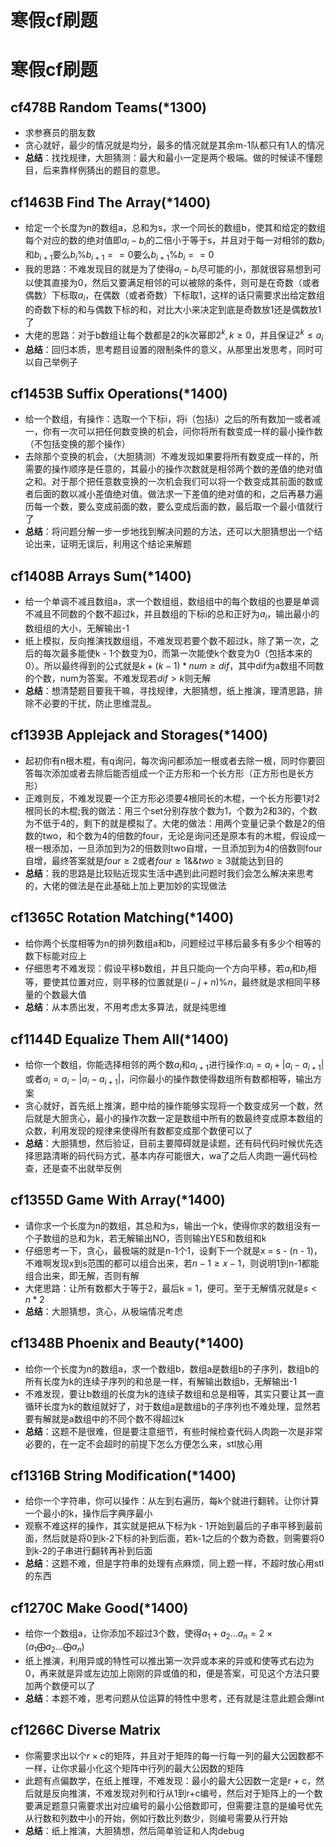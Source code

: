 # 寒假cf刷题


# 寒假cf刷题

## cf478B Random Teams(*1300)

- 求参赛员的朋友数
- 贪心就好，最少的情况就是均分，最多的情况就是其余m-1队都只有1人的情况
- **总结**：找找规律，大胆猜测：最大和最小一定是两个极端。做的时候读不懂题目，后来靠样例猜出的题目的意思。

## cf1463B Find The Array(*1400)

- 给定一个长度为n的数组a，总和为s，求一个同长的数组b，使其和给定的数组每个对应的数的绝对值即$a_i - b_i$的二倍小于等于s，并且对于每一对相邻的数$b_i$和$b_{i+1}$要么$b_i \% b_{i+1} == 0$要么$b_{i+1} \% b_i == 0$
- 我的思路：不难发现目的就是为了使得$a_i - b_i$尽可能的小，那就很容易想到可以使其直接为0，然后又要满足相邻的可以被除的条件，则可是在奇数（或者偶数）下标取$a_i$，在偶数（或者奇数）下标取1，这样的话只需要求出给定数组的奇数下标的和与偶数下标的和，对比大小来决定到底是奇数放1还是偶数放1了
- 大佬的思路：对于b数组让每个数都是2的k次幂即$2^k,k\ge0$，并且保证$2^k \le a_i$
- **总结**：回归本质，思考题目设置的限制条件的意义，从那里出发思考，同时可以自己举例子

## cf1453B Suffix Operations(*1400)

- 给一个数组，有操作：选取一个下标i，将i（包括i）之后的所有数加一或者减一，你有一次可以把任何数变换的机会，问你将所有数变成一样的最小操作数（不包括变换的那个操作）
- 去除那个变换的机会，（大胆猜测）不难发现如果要将所有数变成一样的，所需要的操作顺序是任意的，其最小的操作次数就是相邻两个数的差值的绝对值之和。对于那个把任意数变换的一次机会我们可以将一个数变成其前面的数或者后面的数以减小差值绝对值。做法求一下差值的绝对值的和，之后再暴力遍历每一个数，要么变成前面的数，要么变成后面的数，最后取一个最小值就行了
- **总结**：将问题分解一步一步地找到解决问题的方法，还可以大胆猜想出一个结论出来，证明无误后，利用这个结论来解题

## cf1408B Arrays Sum(*1400)

- 给一个单调不减且数组a，求一个数组组，数组组中的每个数组的也要是单调不减且不同数的个数不超过k，并且数组的下标i的总和正好为$a_i$，输出最小的数组组的大小，无解输出-1
- 纸上模拟，反向推演找数组组，不难发现若要个数不超过k，除了第一次，之后的每次最多能使k - 1个数变为0，而第一次能使k个数变为0（包括本来的0）。所以最终得到的公式就是$k + (k - 1) * num \ge dif$，其中dif为a数组不同数的个数，num为答案。不难发现若$dif > k$则无解
- **总结**：想清楚题目要我干嘛，寻找规律，大胆猜想，纸上推演，理清思路，排除不必要的干扰，防止思维混乱。

## cf1393B Applejack and Storages(*1400)

- 起初你有n根木棍，有q询问，每次询问都添加一根或者去除一根，同时你要回答每次添加或者去除后能否组成一个正方形和一个长方形（正方形也是长方形）
- 正难则反，不难发现要一个正方形必须要4根同长的木棍，一个长方形要1对2根同长的木棍;我的做法：用三个set分别存放个数为1，个数为2和3的，个数为不低于4的，剩下的就是模拟了。大佬的做法：用两个变量记录个数是2的倍数的two，和个数为4的倍数的four，无论是询问还是原本有的木棍，假设成一根一根添加，一旦添加到为2的倍数则two自增，一旦添加到为4的倍数则four自增，最终答案就是$four \ge 2$或者$four \ge 1 \&\& two \ge 3$就能达到目的
- **总结**：我的思路是比较贴近现实生活中遇到此问题时我们会怎么解决来思考的，大佬的做法是在此基础上加上更加妙的实现做法

## cf1365C Rotation Matching(*1400)

- 给你两个长度相等为n的排列数组a和b，问题经过平移后最多有多少个相等的数下标能对应上
- 仔细思考不难发现：假设平移b数组，并且只能向一个方向平移，若$a_i$和$b_j$相等，要使其位置对应，则平移的位置就是$(i - j + n) \% n$，最终就是求相同平移量的个数最大值
- **总结**：从本质出发，不用考虑太多算法，就是纯思维

## cf1144D Equalize Them All(*1400)

- 给你一个数组，你能选择相邻的两个数$a_i$和$a_{i+1}$进行操作:$a_i = a_i + |a_i - a_{i+1}|$或者$a_i = a_i - |a_i - a_{i+1}|$，问你最小的操作数使得数组所有数都相等，输出方案
- 贪心就好，首先纸上推演，题中给的操作能够实现将一个数变成另一个数，然后就是大胆贪心，最小的操作次数一定是数组中所有的数最终变成原本数组的众数，利用发现的规律来使得所有数都变成那个数便可以了
- **总结**：大胆猜想，然后验证，目前主要障碍就是读题，还有码代码时候优先选择思路清晰的码代码方式，基本内存可能很大，wa了之后人肉跑一遍代码检查，还是查不出就举反例

## cf1355D Game With Array(*1400)

- 请你求一个长度为n的数组，其总和为s，输出一个k，使得你求的数组没有一个子数组的总和为k，若无解输出NO，否则输出YES和数组和k
- 仔细思考一下，贪心，最极端的就是n-1个1，设剩下一个就是x = s - (n - 1)，不难啊发现x到s范围的都可以组合出来，若$n - 1 \ge x - 1$，则说明1到n-1都能组合出来，即无解，否则有解
- 大佬思路：让所有数都大于等于2，最后k = 1，便可。至于无解情况就是$s < n * 2$
- **总结**：大胆猜想，贪心，从极端情况考虑

## cf1348B Phoenix and Beauty(*1400)

- 给你一个长度为n的数组a，求一个数组b，数组a是数组b的子序列，数组b的所有长度为k的连续子序列的和总是一样，有解输出数组b，无解输出-1
- 不难发现，要让b数组的长度为k的连续子数组和总是相等，其实只要让其一直循环长度为k的数组就好了，对于数组a是数组b的子序列也不难处理，显然若要有解就是a数组中的不同个数不得超过k
- **总结**：这题不是很难，但是要注意细节，有些时候检查代码人肉跑一次是非常必要的，在一定不会超时的前提下怎么方便怎么来，stl放心用

## cf1316B String Modification(*1400)

- 给你一个字符串，你可以操作：从左到右遍历，每k个就进行翻转。让你计算一个最小的k，操作后字典序最小
- 观察不难这样的操作，其实就是把从下标为k - 1开始到最后的子串平移到最前面，然后就是将0到k-2下标的补到后面，若k-1之后的个数为奇数，则需要将0到k-2的子串进行翻转再补到后面
- **总结**：这题不难，但是字符串的处理有点麻烦，同上题一样，不超时放心用stl的东西

## cf1270C Make Good(*1400)

- 给你一个数组a，让你添加不超过3个数，使得$a_1 + a_2 ... a_n = 2\times(a_1 \bigoplus a_2 ... \bigoplus a_n)$
- 纸上推演，利用异或的特性可以推出第一次异或本来的异或和使等式右边为0，再来就是异或左边加上刚刚的异或值的和，便是答案，可见这个方法只要加两个数便可以了
- **总结**：本题不难，思考问题从位运算的特性中思考，还有就是注意此题会爆int

## cf1266C Diverse Matrix

- 你需要求出以个$r\times c$的矩阵，并且对于矩阵的每一行每一列的最大公因数都不一样，让你求最小化这个矩阵中行列的最大公因数的矩阵
- 此题有点偏数学，在纸上推理，不难发现：最小的最大公因数一定是r + c，然后就是反向推演，不难发现对列和行从1到r+c编号，然后对于矩阵上的一个数要满足题意只需要求出对应编号的最小公倍数即可，但需要注意的是编号优先从行数和列数中小的开始，例如行数比列数少，则编号需要从行开始
- **总结**：纸上推演，大胆猜想，然后简单验证和人肉debug

